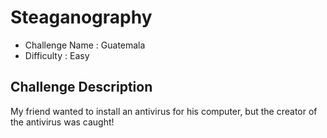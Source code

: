 # Steaganography
- Challenge Name : Guatemala
- Difficulty :  Easy

## Challenge Description
My friend wanted to install an antivirus for his computer, but the creator of the antivirus was caught!